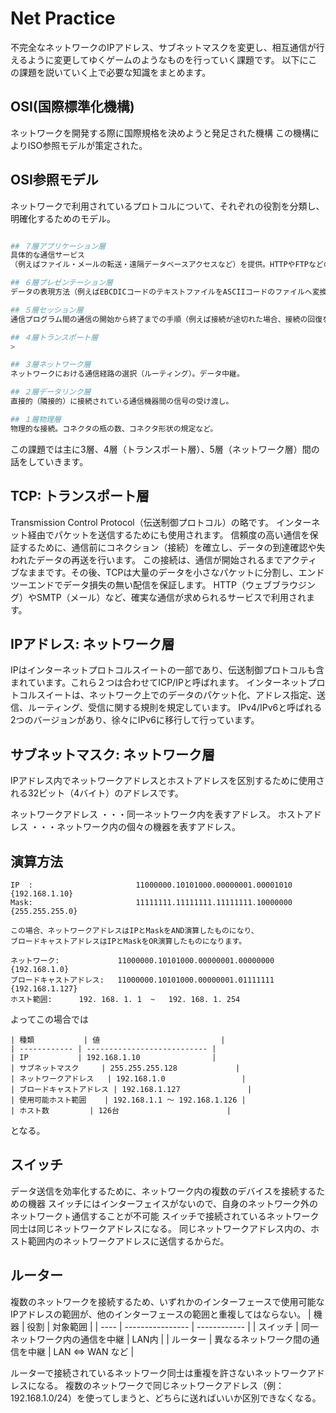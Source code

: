 # Net Practice

不完全なネットワークのIPアドレス、サブネットマスクを変更し、相互通信が行えるように変更してゆくゲームのようなものを行っていく課題です。
以下にこの課題を説いていく上で必要な知識をまとめます。

## OSI(国際標準化機構)
ネットワークを開発する際に国際規格を決めようと発足された機構
この機構によりISO参照モデルが策定された。

## OSI参照モデル
ネットワークで利用されているプロトコルについて、それぞれの役割を分類し、明確化するためのモデル。
```sh

## ７層アプリケーション層
具体的な通信サービス
（例えばファイル・メールの転送・遠隔データベースアクセスなど）を提供。HTTPやFTPなどの通信サービス。

## ６層プレゼンテーション層
データの表現方法（例えばEBCDICコードのテキストファイルをASCIIコードのファイルへ変換する。）

## ５層セッション層
通信プログラム間の通信の開始から終了までの手順（例えば接続が途切れた場合、接続の回復を試みるなど）。

## ４層トランスポート層
>

## ３層ネットワーク層
ネットワークにおける通信経路の選択（ルーティング）。データ中継。

## ２層データリンク層
直接的（隣接的）に接続されている通信機器間の信号の受け渡し。

## １層物理層
物理的な接続。コネクタの瓶の数、コネクタ形状の規定など。

```

この課題では主に3層、4層（トランスポート層）、5層（ネットワーク層）間の話をしていきます。

## TCP: トランスポート層
Transmission Control Protocol（伝送制御プロトコル）の略です。
インターネット経由でパケットを送信するためにも使用されます。
信頼度の高い通信を保証するために、通信前にコネクション（接続）を確立し、データの到達確認や失われたデータの再送を行います。
この接続は、通信が開始されるまでアクティブなままです。その後、TCPは大量のデータを小さなパケットに分割し、エンドツーエンドでデータ損失の無い配信を保証します。
HTTP（ウェブブラウジング）やSMTP（メール）など、確実な通信が求められるサービスで利用されます。

## IPアドレス: ネットワーク層
IPはインターネットプロトコルスイートの一部であり、伝送制御プロトコルも含まれています。これら２つは合わせてICP/IPと呼ばれます。
インターネットプロトコルスイートは、ネットワーク上でのデータのパケット化、アドレス指定、送信、ルーティング、受信に関する規則を規定しています。
IPv4/IPv6と呼ばれる2つのバージョンがあり、徐々にIPv6に移行して行っています。

## サブネットマスク: ネットワーク層
IPアドレス内でネットワークアドレスとホストアドレスを区別するために使用される32ビット（4バイト）のアドレスです。

ネットワークアドレス	・・・同一ネットワーク内を表すアドレス。
ホストアドレス			・・・ネットワーク内の個々の機器を表すアドレス。

## 演算方法
```
IP  :						11000000.10101000.00000001.00001010 {192.168.1.10}
Mask:						11111111.11111111.11111111.10000000 {255.255.255.0}

この場合、ネットワークアドレスはIPとMaskをAND演算したものになり、
ブロードキャストアドレスはIPとMaskをOR演算したものになります。

ネットワーク:				11000000.10101000.00000001.00000000 {192.168.1.0}
ブロードキャストアドレス:	11000000.10101000.00000001.01111111 {192.168.1.127}
ホスト範囲:		192. 168. 1. 1	~	192. 168. 1. 254
```


よってこの場合では
```
| 種類           | 値                           |
| ------------ | --------------------------- |
| IP           | 192.168.1.10                |
| サブネットマスク     | 255.255.255.128             |
| ネットワークアドレス   | 192.168.1.0                 |
| ブロードキャストアドレス | 192.168.1.127               |
| 使用可能ホスト範囲    | 192.168.1.1 ～ 192.168.1.126 |
| ホスト数         | 126台                        |
```
となる。


## スイッチ
データ送信を効率化するために、ネットワーク内の複数のデバイスを接続するための機器
スイッチにはインターフェイスがないので、自身のネットワーク外のネットワークㇳ通信することが不可能
スイッチで接続されているネットワーク同士は同じネットワークアドレスになる。
同じネットワークアドレス内の、ホスト範囲内のネットワークアドレスに送信するからだ。

## ルーター
複数のネットワークを接続するため、いずれかのインターフェースで使用可能なIPアドレスの範囲が、他のインターフェースの範囲と重複してはならない。
| 機器   | 役割               | 対象範囲         |
| ---- | ---------------- | ------------ |
| スイッチ | 同一ネットワーク内の通信を中継  | LAN内         |
| ルーター | 異なるネットワーク間の通信を中継 | LAN ⇔ WAN など |

ルーターで接続されているネットワーク同士は重複を許さないネットワークアドレスになる。
複数のネットワークで同じネットワークアドレス（例：192.168.1.0/24）を使ってしまうと、どちらに送ればいいか区別できなくなる。

